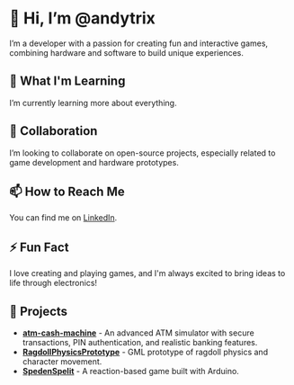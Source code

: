 # 👋 Hi, I’m @andytrix  
I’m a developer with a passion for creating fun and interactive games, combining hardware and software to build unique experiences.

## 🌱 What I'm Learning  
I’m currently learning more about everything.

## 💬 Collaboration  
I’m looking to collaborate on open-source projects, especially related to game development and hardware prototypes.

## 📫 How to Reach Me  
You can find me on [LinkedIn](https://www.linkedin.com/in/andreaskotala).

## ⚡ Fun Fact  
I love creating and playing games, and I'm always excited to bring ideas to life through electronics!

## 🚀 Projects
- **[atm-cash-machine](https://github.com/andytrix/atm-cash-machine)** - An advanced ATM simulator with secure transactions, PIN authentication, and realistic banking features.
- **[RagdollPhysicsPrototype](https://github.com/andytrix/RagdollPhysicsPrototype)** - GML prototype of ragdoll physics and character movement.
- **[SpedenSpelit](https://github.com/andytrix/SpedenSpelit)** - A reaction-based game built with Arduino.

<!---
andytrix/andytrix is a ✨ special ✨ repository because its `README.md` (this file) appears on your GitHub profile.
You can click the Preview link to take a look at your changes.
--->
